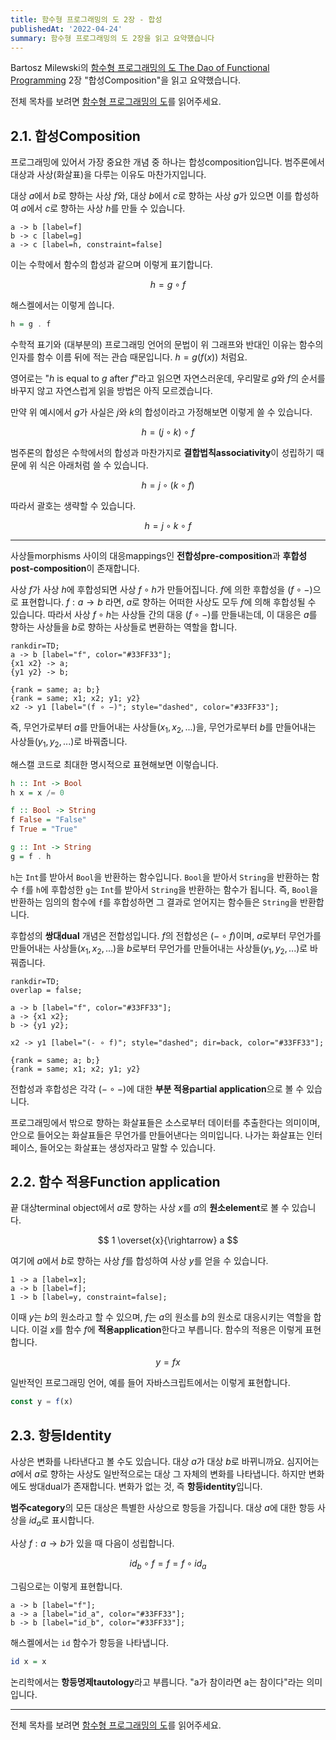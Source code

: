 ```yaml
---
title: 함수형 프로그래밍의 도 2장 - 합성
publishedAt: '2022-04-24'
summary: 함수형 프로그래밍의 도 2장을 읽고 요약했습니다
---
```


Bartosz Milewski의 [함수형 프로그래밍의 도 The Dao of Functional
Programming](https://github.com/BartoszMilewski/Publications/tree/master/TheDaoOfFP)
2장 "합성Composition"을 읽고 요약했습니다.

전체 목차를 보려면 [함수형 프로그래밍의 도](/posts/dao-fp)를 읽어주세요.

## 2.1. 합성Composition

프로그래밍에 있어서 가장 중요한 개념 중 하나는 합성composition입니다. 범주론에서 대상과
사상(화살표)을 다루는 이유도 마찬가지입니다.

대상 $a$에서 $b$로 향하는 사상 $f$와, 대상 $b$에서 $c$로 향하는 사상 $g$가 있으면 이를
합성하여 $a$에서 $c$로 향하는 사상 $h$를 만들 수 있습니다.

```render-category
a -> b [label=f]
b -> c [label=g]
a -> c [label=h, constraint=false]
```

이는 수학에서 함수의 합성과 같으며 이렇게 표기합니다.

$$
h = g \circ f
$$

해스켈에서는 이렇게 씁니다.

```haskell
h = g . f
```

수학적 표기와 (대부분의) 프로그래밍 언어의 문법이 위 그래프와 반대인 이유는 함수의 인자를 함수
이름 뒤에 적는 관습 때문입니다. $h = g(f(x))$ 처럼요.

영어로는 "$h$ is equal to $g$ after $f$"라고 읽으면 자연스러운데, 우리말로 $g$와 $f$의
순서를 바꾸지 않고 자연스럽게 읽을 방법은 아직 모르겠습니다.

만약 위 예시에서 $g$가 사실은 $j$와 $k$의 합성이라고 가정해보면 이렇게 쓸 수 있습니다.

$$
h = (j \circ k) \circ f
$$

범주론의 합성은 수학에서의 합성과 마찬가지로 **결합법칙associativity**이 성립하기 때문에
위 식은 아래처럼 쓸 수 있습니다.

$$
h = j \circ (k \circ f)
$$

따라서 괄호는 생략할 수 있습니다.

$$
h = j \circ k \circ f
$$

---

사상들morphisms 사이의 대응mappings인 **전합성pre-composition**과
**후합성post-composition**이 존재합니다.

사상 $f$가 사상 $h$에 후합성되면 사상 $f \circ h$가 만들어집니다. $f$에 의한 후합성을
$(f \circ -)$으로 표현합니다. $f: a \rightarrow b$ 라면, $a$로 향하는 어떠한 사상도
모두 $f$에 의해 후합성될 수 있습니다. 따라서 사상 $f \circ h$는 사상들 간의 대응
$(f \circ -)$를 만들내는데, 이 대응은 $a$를 향하는 사상들을 $b$로 향하는 사상들로 변환하는
역할을 합니다.

```render-category
rankdir=TD;
a -> b [label="f", color="#33FF33"];
{x1 x2} -> a;
{y1 y2} -> b;

{rank = same; a; b;}
{rank = same; x1; x2; y1; y2}
x2 -> y1 [label="(f ∘ −)"; style="dashed", color="#33FF33"];
```

즉, 무언가로부터 $a$를 만들어내는 사상들($x_1, x_2, ...$)을, 무언가로부터 $b$를 만들어내는
사상들($y_1, y_2, ...$)로 바꿔줍니다.

해스캘 코드로 최대한 명시적으로 표현해보면 이렇습니다.

```haskell
h :: Int -> Bool
h x = x /= 0

f :: Bool -> String
f False = "False"
f True = "True"

g :: Int -> String
g = f . h
```

`h`는 `Int`를 받아서 `Bool`을 반환하는 함수입니다. `Bool`을 받아서 `String`을 반환하는
함수 `f`를 `h`에 후합성한 `g`는 `Int`를 받아서 `String`을 반환하는 함수가 됩니다.
즉, `Bool`을 반환하는 임의의 함수에 `f`를 후합성하면 그 결과로 얻어지는 함수들은 `String`을
반환합니다.

후합성의 **쌍대dual** 개념은 전합성입니다. $f$의 전합성은 $(- \circ f)$이며, $a$로부터
무언가를 만들어내는 사상들($x_1, x_2, ...$)을 $b$로부터 무언가를 만들어내는
사상들($y_1, y_2, ...$)로 바꿔줍니다.

```render-category
rankdir=TD;
overlap = false;

a -> b [label="f", color="#33FF33"];
a -> {x1 x2};
b -> {y1 y2};

x2 -> y1 [label="(- ∘ f)"; style="dashed"; dir=back, color="#33FF33"];

{rank = same; a; b;}
{rank = same; x1; x2; y1; y2}
```

전합성과 후합성은 각각 $(- \circ -)$에 대한 **부분 적용partial application**으로 볼 수
있습니다.

프로그래밍에서 밖으로 향하는 화살표들은 소스로부터 데이터를 추출한다는 의미이며, 안으로 들어오는
화살표들은 무언가를 만들어낸다는 의미입니다. 나가는 화살표는 인터페이스, 들어오는 화살표는
생성자라고 말할 수 있습니다.

## 2.2. 함수 적용Function application

끝 대상terminal object에서 $a$로 향하는 사상 $x$를 $a$의 **원소element**로 볼 수
있습니다.

$$
1 \overset{x}{\rightarrow} a
$$

여기에 $a$에서 $b$로 향하는 사상 $f$를 합성하여 사상 $y$를 얻을 수 있습니다.

```render-category
1 -> a [label=x];
a -> b [label=f];
1 -> b [label=y, constraint=false];
```

이때 $y$는 $b$의 원소라고 할 수 있으며, $f$는 $a$의 원소를 $b$의 원소로 대응시키는 역할을
합니다. 이걸 $x$를 함수 $f$에 **적용application**한다고 부릅니다. 함수의 적용은 이렇게
표현합니다.

$$
y = fx
$$

일반적인 프로그래밍 언어, 예를 들어 자바스크립트에서는 이렇게 표현합니다.

```javascript
const y = f(x)
```

## 2.3. 항등Identity

사상은 변화를 나타낸다고 볼 수도 있습니다. 대상 $a$가 대상 $b$로 바뀌니까요. 심지어는 $a$에서
$a$로 향하는 사상도 일반적으로는 대상 그 자체의 변화를 나타냅니다. 하지만 변화에도 쌍대dual가
존재합니다. 변화가 없는 것, 즉 **항등identity**입니다.

**범주category**의 모든 대상은 특별한 사상으로 항등을 가집니다. 대상 $a$에 대한 항등 사상을
$id_a$로 표시합니다.

사상 $f: a \rightarrow b$가 있을 때 다음이 성립합니다.

$$
id_b \circ f = f = f \circ id_a
$$

그림으로는 이렇게 표현합니다.

```render-category
a -> b [label="f"];
a -> a [label="id_a", color="#33FF33"];
b -> b [label="id_b", color="#33FF33"];
```

해스켈에서는 `id` 함수가 항등을 나타냅니다.

```haskell
id x = x
```

논리학에서는 **항등명제tautology**라고 부릅니다. "a가 참이라면 a는 참이다"라는 의미입니다.

---

전체 목차를 보려면 [함수형 프로그래밍의 도](/posts/dao-fp)를 읽어주세요.
